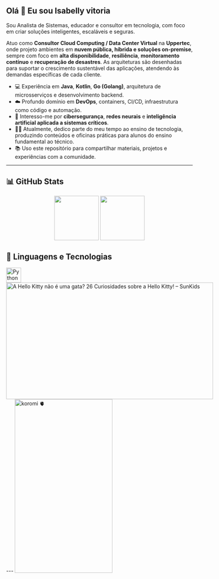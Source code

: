 ## Olá 👋 Eu sou Isabelly vitoria

Sou Analista de Sistemas, educador e consultor em tecnologia, com foco em criar soluções inteligentes, escaláveis e seguras. 

Atuo como **Consultor Cloud Computing / Data Center Virtual** na **Uppertec**, onde projeto ambientes em **nuvem pública, híbrida e soluções on-premise**, sempre com foco em **alta disponibilidade**, **resiliência**, **monitoramento contínuo** e **recuperação de desastres**. As arquiteturas são desenhadas para suportar o crescimento sustentável das aplicações, atendendo às demandas específicas de cada cliente.

- 💻 Experiência em **Java**, **Kotlin**, **Go (Golang)**, arquitetura de microsserviços e desenvolvimento backend.
- ☁️ Profundo domínio em **DevOps**, containers, CI/CD, infraestrutura como código e automação.
- 🔐 Interesso-me por **cibersegurança**, **redes neurais** e **inteligência artificial aplicada a sistemas críticos**.
- 👨‍🏫 Atualmente, dedico parte do meu tempo ao ensino de tecnologia, produzindo conteúdos e oficinas práticas para alunos do ensino fundamental ao técnico.
- 📚 Uso este repositório para compartilhar materiais, projetos e experiências com a comunidade.


---

## 📊 GitHub Stats

<p align="center">
  <img height="120em" src="https://github-readme-stats.vercel.app/api?username=isabelly0601&show_icons=true&theme=tokyonight&hide_title=false" />
  <img height="120em" src="https://github-readme-stats.vercel.app/api/top-langs/?username=isabelly0601&layout=compact&theme=tokyonight" />
</p>

## 🚀 Linguagens e Tecnologias


  <img src="https://cdn.jsdelivr.net/gh/devicons/devicon/icons/python/python-original.svg" height="40" alt="Python" />

<img src="https://sunkids.com.br/cdn/shop/articles/a_hello_kitty_nao_e_uma_gata.png?v=1730731310&amp;width=1100" jsaction="" class="sFlh5c FyHeAf iPVvYb" style="max-width: 1100px; height: 315px; margin: 0px; width: 559px;" alt="A Hello Kitty não é uma gata? 26 Curiosidades sobre a Hello Kitty! – SunKids" jsname="kn3ccd">
---
<img src="https://i.pinimg.com/736x/22/f4/21/22f4216ca1ef6e2125c6e174c867ca59.jpg" jsaction="" class="sFlh5c FyHeAf iPVvYb" style="max-width: 628px; height: 469px; margin: 0px; width: 264px;" alt="koromi 🫀" jsname="kn3ccd">


